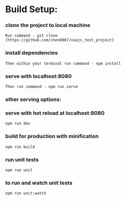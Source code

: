 # __Build Setup:__
### clone the project to local machine
`Run command - git clone [https://github.com/chen0067/vuejs_test_project]`
### install dependencies
`Then within your terminal run command - npm install`
### serve with localhost:8080
`Then run command - npm run serve`

### __other serving options:__
### serve with hot reload at localhost:8080
`npm run dev`
### build for production with minification
`npm run build`
### run unit tests
`npm run unit`
### to run and watch unit tests
`npm run unit:watch`
